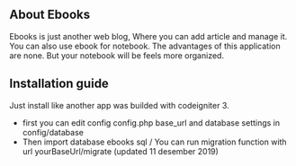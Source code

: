 ## About Ebooks

Ebooks is just another web blog, Where you can add article and manage it. You can also use ebook for notebook. The advantages of this application are none. But your notebook will be feels more organized.

## Installation guide

Just install like another app was builded with codeigniter 3.
- first you can edit config config.php base_url and database settings in config/database
- Then import database ebooks sql / You can run migration function with url yourBaseUrl/migrate (updated 11 desember 2019)